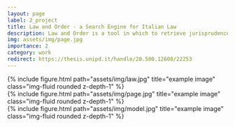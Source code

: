 ```yaml
---
layout: page
label: 2_project
title: Law and Order - a Search Engine for Italian Law
description: Law and Order is a tool in which to retrieve jurisprudence cases. We implement the state-of-art of Natural Language Processing to the legal domain. We apply computational models to legal reasoning and behaviour, to extract legal knowledge, infer relationships, and encourage data-driven insights. We build a working prototype of a search engine for a web application.
img: assets/img/page.jpg
importance: 2
category: work
redirect: https://thesis.unipd.it/handle/20.500.12608/22253
---
```

<!-- 
redirect: https://pieroromare.github.io/_projects/2_project.md

Digital transformation is a technology-induced change on many levels in the organization that includes both the exploitation of digital technologies to improve existing processes and the exploration of digital innovation, which can potentially transform the business model. Tech- nology innovation has shared knowledge and, by involving different resources, has permitted, in general, time-saving, data-driven insights, and predictions. When is it known a behaviour, many processes can be modelled and perform in a better way.
Texts are one kind of data produced on a large scale every day and different methodologies have been proposed to automatically extract information from texts and provide a structured organisation of extracted knowledge in diverse domains as bioinformatics, healthcare, company document bases (i.e., finance), and misinformation are some examples.
The legal field is in line with the start of this general trend, but with some shortcomings. This is due to the difference in legislation in the countries. In fact, in other countries, there are many online legal services to improve law firms and practices both in terms of efficiency and speed. In our country, jurisprudence still has its fixed models and regulations. Despite this, there has been progressing, think of the digital signature, certified e-mail, applications that have stimulated a different work setting, relationships between firms, lawyers and magistrates. Closely linked to legal decisions, online courts and smart working are two implications that have emerged. During the last years the merging between the use of data and law grows, from the automated legal reasoning and argumentation, semantic legal information retrieval, document classification, legal knowledge discovery and extraction to the construction of legal ontology.
With these premises, our work focus on text analytic discovery of word-related information.
in large legal corpora. Our aim is to build a search engine web application starting from collect- ing semi-structured legal texts. By taking into account the Italian law practice, we apply the Nat- ural Language Processing (NLP) to judgements and ordinances of Corte Costituzionale. By processing text data using NLP approaches we explore and implement different search-engines. Search engines are methods that aim is to find from a collection of documents who are good matches to user queries. The Inverted Index is one of the first techniques found. We test in other versions of search-engine some keyword extraction techniques to assign weights to the words. These allow us to provide a ranking of documents. Lastly, we investigate the state-of-art of NLP by using Word Embedding, in particular Word2Vec, and Document Embedding, in particular Doc2Vec. Both consist in representing words to a space of features vectors, respectively words and documents. Thanks to these techniques, we are able to amplify the user query, rank documents and find similarities between them. Then, we build a prototype of a web application of these search engines using Flask.
 -->

 <div class="row">
    <div class="col-sm mt-3 mt-md-0">
        {% include figure.html path="assets/img/law.jpg" title="example image" class="img-fluid rounded z-depth-1" %}
    </div>
    <div class="col-sm mt-3 mt-md-0">
        {% include figure.html path="assets/img/page.jpg" title="example image" class="img-fluid rounded z-depth-1" %}
    </div>
    <div class="col-sm mt-3 mt-md-0">
        {% include figure.html path="assets/img/model.jpg" title="example image" class="img-fluid rounded z-depth-1" %}
    </div>
</div>